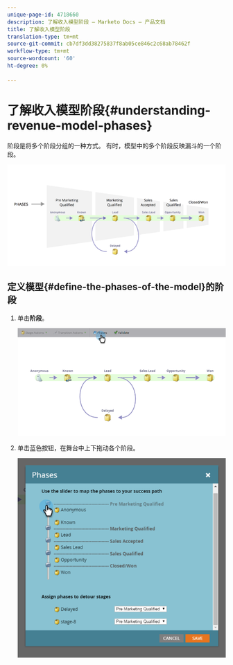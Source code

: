 ```yaml
---
unique-page-id: 4718660
description: 了解收入模型阶段 — Marketo Docs — 产品文档
title: 了解收入模型阶段
translation-type: tm+mt
source-git-commit: cb7df3dd38275837f8ab05ce846c2c68ab78462f
workflow-type: tm+mt
source-wordcount: '60'
ht-degree: 0%

---
```



# 了解收入模型阶段{#understanding-revenue-model-phases}

阶段是将多个阶段分组的一种方式。 有时，模型中的多个阶段反映漏斗的一个阶段。

![—](assets/image2015-6-12-16-3a56-3a40.png)

## 定义模型{#define-the-phases-of-the-model}的阶段

1. 单击&#x200B;**阶段**。

   ![](assets/image2015-6-12-16-3a2-3a28.png)

1. 单击蓝色按钮，在舞台中上下拖动各个阶段。

   ![](assets/image2015-6-12-16-3a5-3a31.png)
